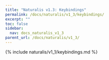 ```yaml
---
title: "Naturalis v1.3: Keybindings"
permalink: /docs/naturalis/v1_3/keybindings/
excerpt: ""
toc: false
sidebar:
  nav: docs_naturalis_v1_3
parent_url: /docs/naturalis/v1_3/
---
```


{% include naturalis/v1_1/keybindings.md %}

